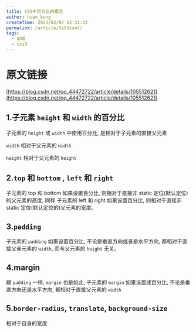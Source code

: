 ```yaml
---
title: CSS中百分比的概念
author: huan_kong
createTime: 2023/02/07 12:31:32
permalink: /article/5x53xsml/
tags: 
  - 前端
  - css3
---
```


# 原文链接

[https://blog.csdn.net/qq_44472722/article/details/105512621](https://blog.csdn.net/qq_44472722/article/details/105512621)

## 1.子元素 `height` 和 `width` 的百分比

子元素的 `height` 或 `width` 中使用百分比, 是相对于子元素的直接父元素

`width` 相对于父元素的 `width`

`height` 相对于父元素的 `height`

## 2.`top` 和 `bottom` , `left` 和 `right`

子元素的 top 和 bottom 如果设置百分比, 则相对于直接非 static 定位(默认定位)的父元素的高度, 
同样
子元素的 left 和 right 如果设置百分比, 则相对于直接非 static 定位(默认定位的)父元素的宽度。

## 3.`padding`

子元素的 `padding` 如果设置百分比, 不论是垂直方向或者是水平方向, 都相对于直接父亲元素的 `width`, 而与父元素的 `height` 无关。

## 4.margin

跟 `padding` 一样, `margin` 也是如此, 子元素的 `margin` 如果设置成百分比, 不论是垂直方向还是水平方向, 都相对于直接父元素的 `width`

## 5.`border-radius`, `translate`, `background-size`

相对于自身的宽度